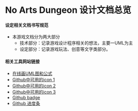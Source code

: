 # No Arts Dungeon 设计文档总览

#### 设定相关文档书写规范
- 本游戏文档分为两大部分
    - 技术部分：记录游戏设计程序相关的想法，主要一UML为主
    - 设定部分：记录游戏玩法、创意等文字类部分。

#### 相关工具网站链接
- [在线画UML图和公式](https://plantuml.com/zh/)
- [Github中可用的icon 1](https://gist.github.com/rxaviers/7360908#file-gistfile1-md)
- [Github中可用的icon 2](https://github.com/ikatyang/emoji-cheat-sheet/blob/master/README.md)
- [Github中可用的icon 3](https://api.github.com/emojis)
- [Github badge](https://shields.io/#your-badge)
- [Github 进度条](https://github.com/fredericojordan/progress-bar)